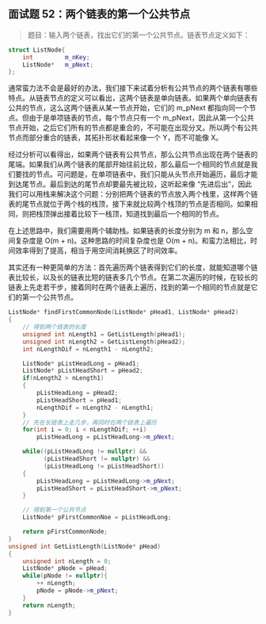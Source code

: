 ## 面试题 52：两个链表的第一个公共节点

> 题目：输入两个链表，找出它们的第一个公共节点。链表节点定义如下：

```cpp
struct ListNode{
    int         m_nKey;
    ListNode*   m_pNext;
};
```

通常蛮力法不会是最好的办法，我们接下来试着分析有公共节点的两个链表有哪些特点。从链表节点的定义可以看出，这两个链表是单向链表。如果两个单向链表有公共的节点，这么这两个链表从某一节点开始，它们的 m_pNext 都指向同一个节点。但由于是单项链表的节点，每个节点只有一个 m_pNext，因此从第一个公共节点开始，之后它们所有的节点都是重合的，不可能在出现分叉。所以两个有公共节点而部分重合的链表，其拓扑形状看起来像一个 Y，而不可能像 X。

经过分析可以看得出，如果两个链表有公共节点，那么公共节点出现在两个链表的尾端。如果我们从两个链表的尾部开始往前比较，那么最后一个相同的节点就是我们要找的节点。可问题是，在单项链表中，我们只能从头节点开始遍历，最后才能到达尾节点。最后到达的尾节点却要最先被比较，这听起来像 “先进后出”，因此我们可以用栈来解决这个问题：分别把两个链表的节点放入两个栈里，这样两个链表的尾节点就位于两个栈的栈顶，接下来就比较两个栈顶的节点是否相同。如果相同，则把栈顶弹出接着比较下一栈顶，知道找到最后一个相同的节点。

在上述思路中，我们需要用两个辅助栈。如果链表的长度分别为 m 和 n，那么空间复杂度是 O(m + n)。这种思路的时间复杂度也是 O(m + n)。和蛮力法相比，时间效率得到了提高，相当于用空间消耗换区了时间效率。

其实还有一种更简单的方法：首先遍历两个链表得到它们的长度，就能知道哪个链表比较长，以及长的链表比短的链表多几个节点。在第二次遍历的时候，在较长的链表上先走若干步，接着同时在两个链表上遍历，找到的第一个相同的节点就是它们的第一个公共节点。

```cpp
ListNode* findFirstCommonNode(ListNode* pHead1, ListNode* pHead2)
{
    // 得到两个链表的长度
    unsigned int nLength1 = GetListLength(pHead1);
    unsigned int nLength2 = GetListLength(pHead2);
    int nLengthDif = nLength1 - nLength2;

    ListNode* pListHeadLong = pHead1;
    ListNode* pListHeadShort = pHead2;
    if(nLength2 > nLength1)
    {
        pListHeadLong = pHead2;
        pListHeadShort = pHead1;
        nLengthDif = nLength2 - nLength1;
    }
    // 先在长链表上走几步，再同时在两个链表上遍历
    for(int i = 0; i < nLengthDif; ++i)
        pListHeadLong = pListHeadLong->m_pNext;

    while((pListHeadLong != nullptr) &&
          (pListHeadShort != nullptr) &&
          (pListHeadLong != pListHeadShort))
    {
        pListHeadLong = pListHeadLong->m_pNext;
        pListHeadShort = pListHeadShort->m_pNext;
    }

    // 得到第一个公共节点
    ListNode* pFirstCommonNoe = pListHeadLong;

    return pFirstCommonNode;
}
unsigned int GetListLength(ListNode* pHead)
{
    unsigned int nLength = 0;
    ListNode* pNode = pHead;
    while(pNode != nullptr){
        ++ nLength;
        pNode = pNode->m_pNext;
    }
    return nLength;
}
```
